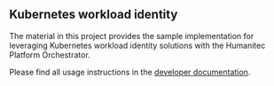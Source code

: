 ## Kubernetes workload identity

The material in this project provides the sample implementation for leveraging Kubernetes workload identity solutions with the Humanitec Platform Orchestrator.

Please find all usage instructions in the [developer documentation](https://developer.humanitec.com/integration-and-extensions/containerization/workload-identity/manage-workload-identity/).